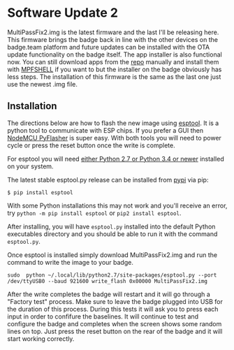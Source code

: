 # Software Update 2

MultiPassFix2.img is the latest firmware and the last I'll be releasing here. This firmware brings the badge back in line with the other devices on the badge.team platform and future updates can be installed with the OTA update functionality on the badge itself. The app installer is also functional now. You can still download apps from the [repo](https://badge.team/) manually and install them with [MPFSHELL](https://github.com/wendlers/mpfshell) if you want to but the installer on the badge obviously has less steps. The installation of this firmware is the same as the last one just use the newest .img file.

## Installation

The directions below are how to flash the new image using [esptool](https://github.com/espressif/esptool). It is a python tool to communicate with ESP chips. If you prefer a GUI then [NodeMCU PyFlasher](https://github.com/marcelstoer/nodemcu-pyflasher) is super easy. With both tools you will need to power cycle or press the reset button once the write is complete.

For esptool you will need [either Python 2.7 or Python 3.4 or newer](https://www.python.org/downloads/) installed on your system.

The latest stable esptool.py release can be installed from [pypi](http://pypi.python.org/pypi/esptool) via pip:

```
$ pip install esptool
```

With some Python installations this may not work and you'll receive an error, try `python -m pip install esptool` or `pip2 install esptool`.

After installing, you will have `esptool.py` installed into the default Python executables directory and you should be able to run it with the command `esptool.py`.

Once esptool is installed simply download MultiPassFix2.img and run the command to write the image to your badge.
```
sudo  python ~/.local/lib/python2.7/site-packages/esptool.py --port /dev/ttyUSB0 --baud 921600 write_flash 0x00000 MultiPassFix2.img
```

After the write completes the badge will restart and it will go through a "Factory test" process. Make sure to leave the badge plugged into USB for the duration of this process. During this tests it will ask you to press each input in order to confifure the baselines. It will continue to test and configure the badge and completes when the screen shows some random lines on top. Just press the reset button on the rear of the badge and it will start working correctly.
